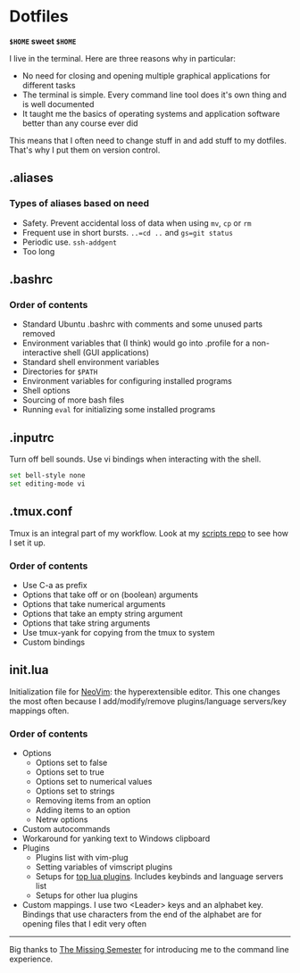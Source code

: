 # Dotfiles

**`$HOME` sweet `$HOME`**

I live in the terminal. Here are three reasons why in particular:

- No need for closing and opening multiple graphical applications for different tasks
- The terminal is simple. Every command line tool does it's own thing and is
  well documented
- It taught me the basics of operating systems and application software better
  than any course ever did

This means that I often need to change stuff in and add stuff to my dotfiles.
That's why I put them on version control.

## .aliases

### Types of aliases based on need

- Safety. Prevent accidental loss of data when using `mv`, `cp` or `rm`
- Frequent use in short bursts. `..=cd ..` and `gs=git status`
- Periodic use. `ssh-addgent`
- Too long

## .bashrc

### Order of contents

- Standard Ubuntu .bashrc with comments and some unused parts removed
- Environment variables that (I think) would go into .profile for a
  non-interactive shell (GUI applications)
- Standard shell environment variables
- Directories for `$PATH`
- Environment variables for configuring installed programs
- Shell options
- Sourcing of more bash files
- Running `eval` for initializing some installed programs

## .inputrc

Turn off bell sounds. Use vi bindings when interacting with the shell.

```bash
set bell-style none
set editing-mode vi
```

## .tmux.conf

Tmux is an integral part of my workflow. Look at my [scripts
repo](https://github.com/MidStein/scripts) to see how I set it up.

### Order of contents

- Use C-a as prefix
- Options that take off or on (boolean) arguments
- Options that take numerical arguments
- Options that take an empty string argument
- Options that take string arguments
- Use tmux-yank for copying from the tmux to system
- Custom bindings

## init.lua

Initialization file for [NeoVim](https://neovim.io/): the hyperextensible
editor. This one changes the most often because I add/modify/remove
plugins/language servers/key mappings often.

### Order of contents

- Options
  - Options set to false
  - Options set to true
  - Options set to numerical values
  - Options set to strings
  - Removing items from an option
  - Adding items to an option
  - Netrw options
- Custom autocommands
- Workaround for yanking text to Windows clipboard
- Plugins
  - Plugins list with vim-plug
  - Setting variables of vimscript plugins
  - Setups for [top lua plugins](https://dotfyle.com/neovim/plugins/top).
    Includes keybinds and language servers list
  - Setups for other lua plugins
- Custom mappings. I use two &lt;Leader&gt; keys and an alphabet key. Bindings
  that use characters from the end of the alphabet are for opening files that I
  edit very often

---

Big thanks to [The Missing Semester](https://missing.csail.mit.edu/) for
introducing me to the command line experience.

